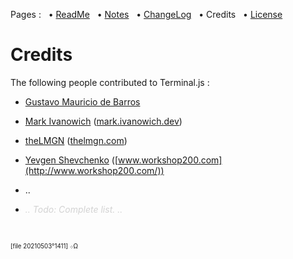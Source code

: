 Pages : &nbsp;
 • [ReadMe](./../README.md) &nbsp;
 • [Notes](./notes.md) &nbsp;
 • [ChangeLog](./changelog.md) &nbsp;
 • Credits &nbsp;
 • [License](./../license.md)

# Credits

The following people contributed to Terminal.js :

- [Gustavo Mauricio de Barros](https://github.com/gumbarros)

- [Mark Ivanowich](https://github.com/MarkIvanowich) ([mark.ivanowich.dev](https://mark.ivanowich.dev/))

- [theLMGN](https://github.com/theLMGN) ([thelmgn.com](http://thelmgn.com/))

- [Yevgen Shevchenko](https://github.com/commanddotcom) ([www.workshop200.com](http://www.workshop200.com/))

- ..

- *<span style="color:LightGray;">.. Todo: Complete list. ..</span>*

&nbsp;

<sup><sub>[file 20210503°1411] ܀Ω</sub></sup>
